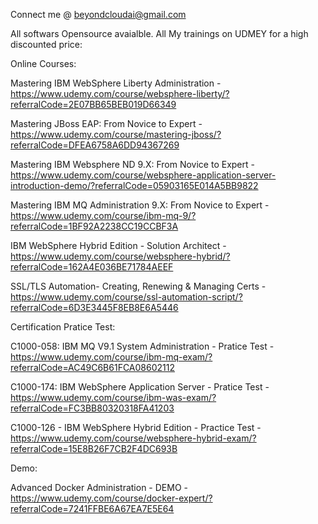 Connect me @ beyondcloudai@gmail.com

All softwars Opensource avaialble. All My trainings on UDMEY for a high discounted price:


Online Courses:

Mastering IBM WebSphere Liberty Administration - https://www.udemy.com/course/websphere-liberty/?referralCode=2E07BB65BEB019D66349

Mastering JBoss EAP: From Novice to Expert - https://www.udemy.com/course/mastering-jboss/?referralCode=DFEA6758A6DD94367269

Mastering IBM Websphere ND 9.X: From Novice to Expert - https://www.udemy.com/course/websphere-application-server-introduction-demo/?referralCode=05903165E014A5BB9822

Mastering IBM MQ Administration 9.X: From Novice to Expert - https://www.udemy.com/course/ibm-mq-9/?referralCode=1BF92A2238CC19CCBF3A

IBM WebSphere Hybrid Edition - Solution Architect - https://www.udemy.com/course/websphere-hybrid/?referralCode=162A4E036BE71784AEEF

SSL/TLS Automation- Creating, Renewing & Managing Certs - https://www.udemy.com/course/ssl-automation-script/?referralCode=6D3E3445F8EB8E6A5446


Certification Pratice Test:

C1000-058: IBM MQ V9.1 System Administration - Pratice Test -https://www.udemy.com/course/ibm-mq-exam/?referralCode=AC49C6B61FCA08602112

C1000-174: IBM WebSphere Application Server - Pratice Test - https://www.udemy.com/course/ibm-was-exam/?referralCode=FC3BB80320318FA41203

C1000-126 - IBM WebSphere Hybrid Edition - Practice Test - https://www.udemy.com/course/websphere-hybrid-exam/?referralCode=15E8B26F7CB2F4DC693B

Demo:

Advanced Docker Administration - DEMO - https://www.udemy.com/course/docker-expert/?referralCode=7241FFBE6A67EA7E5E64
